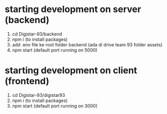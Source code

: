 # starting development on server (backend)
1. cd Digistar-93/backend
2. npm i (to install packages)
3. add .env file ke root folder backend (ada di drive team 93 folder assets)
4. npm start (default port running on 5000)

# starting development on client (frontend)
1. cd Digistar-93/digistar93
2. npm i (to install packages)
3. npm start (default port running on 3000)
